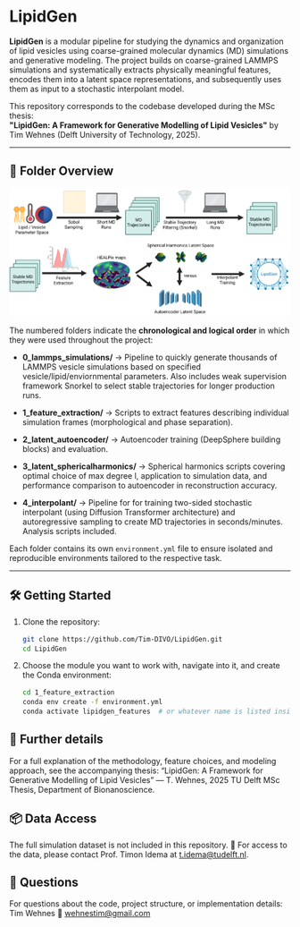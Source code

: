 # LipidGen

**LipidGen** is a modular pipeline for studying the dynamics and organization of lipid vesicles using coarse-grained molecular dynamics (MD) simulations and generative modeling. The project builds on coarse-grained LAMMPS simulations and systematically extracts physically meaningful features, encodes them into a latent space representations, and subsequently uses them as input to a stochastic interpolant model.

This repository corresponds to the codebase developed during the MSc thesis:  
**"LipidGen: A Framework for Generative Modelling of Lipid Vesicles"** by Tim Wehnes (Delft University of Technology, 2025).

---

## 📁 Folder Overview

![Project overview](./workflow.PNG)

The numbered folders indicate the **chronological and logical order** in which they were used throughout the project:

- **0_lammps_simulations/** → Pipeline to quickly generate thousands of LAMMPS vesicle simulations based on specified vesicle/lipid/enviornmental parameters. Also includes weak supervision framework Snorkel to select    stable trajectories for longer production runs.

- **1_feature_extraction/** → Scripts to extract features describing individual simulation frames (morphological and phase separation).

- **2_latent_autoencoder/** → Autoencoder training (DeepSphere building blocks) and evaluation.

- **3_latent_sphericalharmonics/** → Spherical harmonics scripts covering optimal choice of max degree l, application to simulation data, and performance comparison to autoencoder in reconstruction accuracy.

- **4_interpolant/** → Pipeline for for training two-sided stochastic interpolant (using Diffusion Transformer architecture) and autoregressive sampling to create MD trajectories in seconds/minutes. Analysis scripts included.

Each folder contains its own `environment.yml` file to ensure isolated and reproducible environments tailored to the respective task.

---

## 🛠️ Getting Started

1. Clone the repository:
   ```bash
   git clone https://github.com/Tim-DIVO/LipidGen.git
   cd LipidGen
   ```

2. Choose the module you want to work with, navigate into it, and create the Conda environment:

    ```bash
    cd 1_feature_extraction
    conda env create -f environment.yml
    conda activate lipidgen_features  # or whatever name is listed inside
    ```

    
## 📄 Further details
For a full explanation of the methodology, feature choices, and modeling approach, see the accompanying thesis:
“LipidGen: A Framework for Generative Modelling of Lipid Vesicles” — T. Wehnes, 2025
TU Delft MSc Thesis, Department of Bionanoscience.

## 📦 Data Access
The full simulation dataset is not included in this repository.
📩 For access to the data, please contact Prof. Timon Idema at t.idema@tudelft.nl.

## 🙋 Questions
For questions about the code, project structure, or implementation details:
Tim Wehnes
📧 wehnestim@gmail.com
